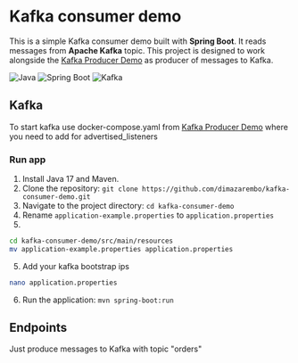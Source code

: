 # Kafka consumer demo
This is a simple Kafka consumer demo built with **Spring Boot**. It reads messages from **Apache Kafka** topic. This project is designed to work alongside the [Kafka Producer Demo](https://github.com/dimazarembo/kafka-producer-demo) as producer of messages to Kafka.

![Java](https://img.shields.io/badge/Java-17-blue)
![Spring Boot](https://img.shields.io/badge/Spring%20Boot-3.4.3-green)
![Kafka](https://img.shields.io/badge/Apache%20Kafka-2.8.0-blue)


## Kafka

To start kafka use docker-compose.yaml from [Kafka Producer Demo](https://github.com/dimazarembo/kafka-producer-demo) where you need to add <ip> for advertised_listeners

### Run app
1. Install Java 17 and Maven.
2. Clone the repository: `git clone https://github.com/dimazarembo/kafka-consumer-demo.git`
3. Navigate to the project directory: `cd kafka-consumer-demo`
4. Rename `application-example.properties` to `application.properties`
5. 
```bash
cd kafka-consumer-demo/src/main/resources
mv application-example.properties application.properties
```

5. Add your kafka bootstrap ips

```bash
nano application.properties
```

6. Run the application: `mvn spring-boot:run`


## Endpoints
Just produce messages to Kafka with topic "orders"
